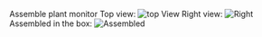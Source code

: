 Assemble plant monitor
Top view:
![top View](https://github.com/NXiaoya/PlantMonitor/blob/main/Photos/Top.jpg)
Right view:
![Right](https://github.com/NXiaoya/PlantMonitor/blob/main/Photos/Right.jpg)
Assembled in the box:
![Assembled](https://github.com/NXiaoya/PlantMonitor/blob/main/Photos/Assembled.jpg)

